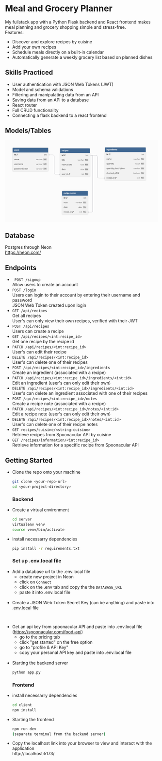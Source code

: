 # Meal and Grocery Planner
My fullstack app with a Python Flask backend and React frontend makes meal planning and grocery shopping simple and stress-free. <br>
Features:
* Discover and explore recipes by cuisine
* Add your own recipes
* Schedule meals directly on a built-in calendar
* Automatically generate a weekly grocery list based on planned dishes 

## Skills Practiced
* User authentication with JSON Web Tokens (JWT)
* Model and schema validations
* Filtering and manipulating data from an API
* Saving data from an API to a database
* React router
* Full CRUD functionality
* Connecting a flask backend to a react frontend

## Models/Tables
![Model Diagram](./server/images/model_diagram.png)

## Database
Postgres through Neon <br>
https://neon.com/

## Endpoints
* ` POST /signup` <br>
Allow users to create an account
* `POST /login` <br>
Users can login to their account by entering their username and password <br>
JSON Web Token created upon login
* `GET /api/recipes` <br>
Get all recipes <br>
User's can only view their own recipes, verified with their JWT
* `POST /api/recipes` <br>
Users can create a recipe
* `GET /api/recipes/<int:recipe_id>` <br>
Get one recipe by the recipe id 
* `PATCH /api/recipes/<int:recipe_id>` <br>
User's can edit their recipe
* `DELETE /api/recipes/<int:recipe_id>` <br>
User's can delete one of their recipes
* `POST /api/recipes/<int:recipe_id>/ingredients` <br>
Create an ingredient (associated with a recipe)
* `PATCH /api/recipes/<int:recipe_id>/ingredients/<int:id>` <br>
Edit an ingredient (user's can only edit their own)
* `DELETE /api/recipes/<int:recipe_id>/ingredients/<int:id>` <br>
User's can delete an ingredient associated with one of their recipes
* `POST /api/recipes/<int:recipe_id>/notes` <br>
Create a recipe note (associated with a recipe)
* `PATCH /api/recipes/<int:recipe_id>/notes/<int:id>` <br>
Edit a recipe note (user's can only edit their own)
* `DELETE /api/recipes/<int:recipe_id>/notes/<int:id>` <br>
User's can delete one of their recipe notes
* `GET recipes/cuisine/<string:cuisine>` <br>
Retrieve recipes from Spoonacular API by cuisine
* `GET /recipes/information/<int:recipe_id>` <br>
Retrieve information for a specific recipe from Spoonacular API

## Getting Started
* Clone the repo onto your machine
  ```bash
  git clone <your-repo-url>
  cd <your-project-directory>
  ```
  ### Backend
* Create a virtual environment
  ```bash
  cd server
  virtualenv venv
  source venv/bin/activate
  ```
* Install necessarry dependencies
  ```bash
  pip install -r requirements.txt
  ```
  ### Set up .env.local file
* Add a database url to the .env.local file 
  - create new project in Neon
  - click on `Connect`
  - click on the .env tab and copy the the `DATABASE_URL`
  - paste it into .env.local file <br>
  <br>
* Create a JSON Web Token Secret Key (can be anything) and paste into .env.local file <br>
<br>

* Get an api key from spoonacular API and paste into .env.local file (https://spoonacular.com/food-api) 
  - go to the pricing tab
  - click "get started" on the free option
  - go to "profile & API Key"
  - copy your personal API key and paste into .env.local file <br>
  <br>
* Starting the backend server
  ```bash
  python app.py
  ```
  ### Frontend
* install necessarry dependencies
  ```bash
  cd client
  npm install
  ```
* Starting the frontend
  ```bash
  npm run dev 
  (separate terminal from the backend server)
  ```
* Copy the localhost link into your browser to view and interact with the application <br>
http://localhost:5173/